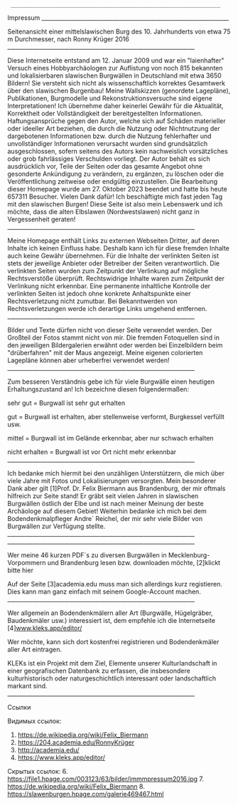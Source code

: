      __________________________________________________________________

   Impressum
     __________________________________________________________________

   Seitenansicht einer mittelslawischen Burg des 10. Jahrhunderts von etwa
   75 m Durchmesser, nach Ronny Krüger 2016
     __________________________________________________________________

   Diese Internetseite entstand am 12. Januar 2009 und war ein
   "laienhafter" Versuch eines Hobbyarchäologen zur Auflistung von noch
   815 bekannten und lokalisierbaren slawischen Burgwällen in Deutschland
   mit etwa 3650 Bildern! Sie versteht sich nicht als wissenschaftlich
   korrektes Gesamtwerk über den slawischen Burgenbau! Meine Wallskizzen
   (genordete Lagepläne), Publikationen, Burgmodelle und
   Rekonstruktionsversuche sind eigene Interpretationen! Ich übernehme
   daher keinerlei Gewähr für die Aktualität, Korrektheit oder
   Vollständigkeit der bereitgestellten Informationen. Haftungsansprüche
   gegen den Autor, welche sich auf Schäden materieller oder ideeller Art
   beziehen, die durch die Nutzung oder Nichtnutzung der dargebotenen
   Informationen bzw. durch die Nutzung fehlerhafter und unvollständiger
   Informationen verursacht wurden sind grundsätzlich ausgeschlossen,
   sofern seitens des Autors kein nachweislich vorsätzliches oder grob
   fahrlässiges Verschulden vorliegt. Der Autor behält es sich
   ausdrücklich vor, Teile der Seiten oder das gesamte Angebot ohne
   gesonderte Ankündigung zu verändern, zu ergänzen, zu löschen oder die
   Veröffentlichung zeitweise oder endgültig einzustellen. Die Bearbeitung
   dieser Homepage wurde am 27. Oktober 2023 beendet und hatte bis
   heute 657311 Besucher. Vielen Dank dafür! Ich beschäftigte mich fast
   jeden Tag mit den slawischen Burgen! Diese Seite ist also mein
   Lebenswerk und ich möchte, dass die alten Elbslawen (Nordwestslawen)
   nicht ganz in Vergessenheit geraten!
     __________________________________________________________________

   Meine Homepage enthält Links zu externen Webseiten Dritter, auf deren
   Inhalte ich keinen Einfluss habe. Deshalb kann ich für diese fremden
   Inhalte auch keine Gewähr übernehmen. Für die Inhalte der verlinkten
   Seiten ist stets der jeweilige Anbieter oder Betreiber der Seiten
   verantwortlich. Die verlinkten Seiten wurden zum Zeitpunkt der
   Verlinkung auf mögliche Rechtsverstöße überprüft. Rechtswidrige Inhalte
   waren zum Zeitpunkt der Verlinkung nicht erkennbar. Eine permanente
   inhaltliche Kontrolle der verlinkten Seiten ist jedoch ohne konkrete
   Anhaltspunkte einer Rechtsverletzung nicht zumutbar. Bei Bekanntwerden
   von Rechtsverletzungen werde ich derartige Links umgehend entfernen.
     __________________________________________________________________

   Bilder und Texte dürfen nicht von dieser Seite verwendet werden. Der
   Großteil der Fotos stammt nicht von mir. Die fremden Fotoquellen sind
   in den jeweiligen Bildergalerien erwähnt oder werden bei Einzelbildern
   beim "drüberfahren" mit der Maus angezeigt. Meine eigenen colorierten
   Lagepläne können aber urheberfrei verwendet werden!
     __________________________________________________________________

   Zum besseren Verständnis gebe ich für viele Burgwälle einen heutigen
   Erhaltungszustand an! Ich bezeichne diesen folgendermaßen:

   sehr gut = Burgwall ist sehr gut erhalten

   gut = Burgwall ist erhalten, aber stellenweise verformt, Burgkessel
   verfüllt usw.

   mittel = Burgwall ist im Gelände erkennbar, aber nur schwach erhalten

   nicht erhalten = Burgwall ist vor Ort nicht mehr erkennbar
     __________________________________________________________________

   Ich bedanke mich hiermit bei den unzähligen Unterstützern, die mich
   über viele Jahre mit Fotos und Lokalisierungen versorgten. Mein
   besonderer Dank aber gilt [1]Prof. Dr. Felix Biermann aus Brandenburg,
   der mir oftmals hilfreich zur Seite stand! Er gräbt seit vielen Jahren
   in slawischen Burgwällen östlich der Elbe und ist nach meiner Meinung
   der beste Archäologe auf diesem Gebiet! Weiterhin bedanke ich mich bei
   dem Bodendenkmalpfleger Andre´ Reichel, der mir sehr viele Bilder von
   Burgwällen zur Verfügung stellte.
     __________________________________________________________________
     __________________________________________________________________

   Wer meine 46 kurzen PDF´s zu diversen Burgwällen in
   Mecklenburg-Vorpommern und Brandenburg lesen bzw. downloaden
   möchte, [2]klickt bitte hier

   Auf der Seite [3]academia.edu muss man sich allerdings kurz
   registieren. Dies kann man ganz einfach mit seinem Google-Account
   machen.
     __________________________________________________________________

   Wer allgemein an Bodendenkmälern aller Art (Burgwälle, Hügelgräber,
   Baudenkmäler usw.) interessiert ist, dem empfehle ich die
   Internetseite [4]www.kleks.app/editor/

   Wer möchte, kann sich dort kostenfrei registrieren und Bodendenkmäler
   aller Art eintragen.

   KLEKs ist ein Projekt mit dem Ziel, Elemente unserer Kulturlandschaft
   in einer geografischen Datenbank zu erfassen, die insbesondere
   kulturhistorisch oder naturgeschichtlich interessant oder
   landschaftlich markant sind.
     __________________________________________________________________

Ссылки

   Видимых ссылок:
   1. https://de.wikipedia.org/wiki/Felix_Biermann
   2. https://204.academia.edu/RonnyKrüger
   3. http://academia.edu/
   4. https://www.kleks.app/editor/

   Скрытых ссылок:
   6. https://file1.hpage.com/003123/63/bilder/immmpressum2016.jpg
   7. https://de.wikipedia.org/wiki/Felix_Biermann
   8. https://slawenburgen.hpage.com/galerie469467.html
